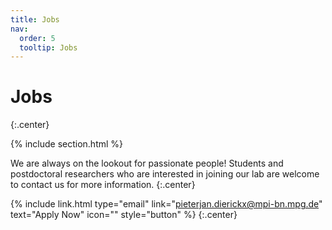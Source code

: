 ```yaml
---
title: Jobs
nav:
  order: 5
  tooltip: Jobs
---
```


# <i class="fas fa-users"></i>Jobs


{:.center}

{% include section.html %}

 We are always on the lookout for passionate people! Students and postdoctoral researchers who are interested in joining our lab are welcome to contact us for more information.
 {:.center}

{% include link.html type="email" link="pieterjan.dierickx@mpi-bn.mpg.de" text="Apply Now" icon="" style="button" %}
{:.center}
